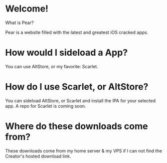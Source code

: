 # Welcome!
What is Pear?

Pear is a website filled with the latest and greatest iOS cracked apps.


# How would I sideload a App?
You can use AltStore, or my favorite: Scarlet.

# How do I use Scarlet, or AltStore?
You can sideload AltStore, or Scarlet and install the IPA for your selected app. A repo for Scarlet is coming soon.


# Where do these downloads come from?
These downloads come from my home server & my VPS if I can not find the Creator's hosted download link.
